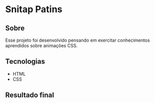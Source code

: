 # Snitap Patins

## Sobre

Esse projeto foi desenvolvido pensando em exercitar conhecimentos aprendidos sobre animações CSS.

## Tecnologias

- HTML
- CSS

## Resultado final

